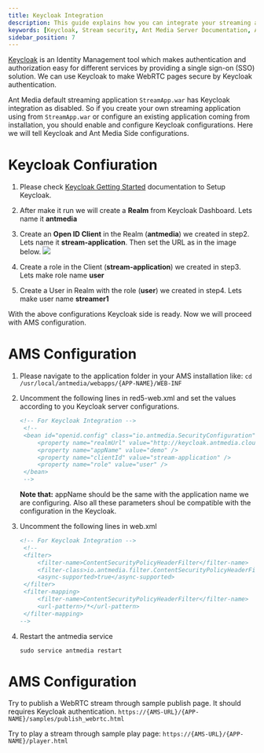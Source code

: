 ```yaml
---
title: Keycloak Integration
description: This guide explains how you can integrate your streaming application with [Keycloak](https://www.keycloak.org/) Identity Management to make WebRTC pages secure.
keywords: [Keycloak, Stream security, Ant Media Server Documentation, Ant Media Server Tutorials]
sidebar_position: 7
---
```


[Keycloak](https://www.keycloak.org/) is an Identity Management tool which makes authentication and authorization easy for different services by providing a single sign-on (SSO) solution. We can use Keycloak to make WebRTC pages secure by Keycloak authentication.

Ant Media default streaming application `StreamApp.war` has Keycloak integration as disabled. So if you create your own streaming application using from `StreamApp.war` or configure an existing application coming from installation, you should enable and configure Keycloak configurations. Here we will tell Keycloak and Ant Media Side configurations.

# Keycloak Confiuration

1. Please check [Keycloak Getting Started](https://www.keycloak.org/guides#getting-started) documentation to Setup Keycloak.
2. After make it run we will create a **Realm** from Keycloak Dashboard. Lets name it **antmedia**
3. Create an **Open ID Client** in the Realm (**antmedia**) we created in step2. Lets name it **stream-application**. Then set the URL as in the image below.
![](@site/static/img/stream-security/keycloak-client-creation.png)

4. Create a role in the Client (**stream-application**) we created in step3. Lets make role name **user**
5. Create a User in Realm with the role (**user**) we created in step4. Lets make user name **streamer1**


With the above configurations Keycloak side is ready. Now we will proceed with AMS configuration.

# AMS Configuration
1. Please navigate to the application folder in your AMS installation like:
`cd /usr/local/antmedia/webapps/{APP-NAME}/WEB-INF`
2. Uncomment the following lines in red5-web.xml and set the values according to you Keycloak server configurations.
   ```xml
   <!-- For Keycloak Integration -->
	<!--
	<bean id="openid.config" class="io.antmedia.SecurityConfiguration">
		<property name="realmUrl" value="http://keycloak.antmedia.cloud:8080/realms/antmedia" />
		<property name="appName" value="demo" />
		<property name="clientId" value="stream-application" />
		<property name="role" value="user" />
	</bean>
	-->
   ```
   **Note that:** appName should be the same with the application name we are configuring. Also all these parameters shoul be compatible with the configuration in the Keycloak.

3. Uncomment the following lines in web.xml
   ```xml
   <!-- For Keycloak Integration -->
	<!--
	<filter>
		<filter-name>ContentSecurityPolicyHeaderFilter</filter-name>
		<filter-class>io.antmedia.filter.ContentSecurityPolicyHeaderFilter</filter-class>
		<async-supported>true</async-supported>
	</filter>
	<filter-mapping>
		<filter-name>ContentSecurityPolicyHeaderFilter</filter-name>
		<url-pattern>/*</url-pattern>
	</filter-mapping>
   -->
   ```
4. Restart the antmedia service
   
   `sudo service antmedia restart`

 # AMS Configuration

Try to publish a WebRTC stream through sample publish page. It should requires Keycloak authentication.
`https://{AMS-URL}/{APP-NAME}/samples/publish_webrtc.html`


Try to play a stream through sample play page:
`https://{AMS-URL}/{APP-NAME}/player.html`